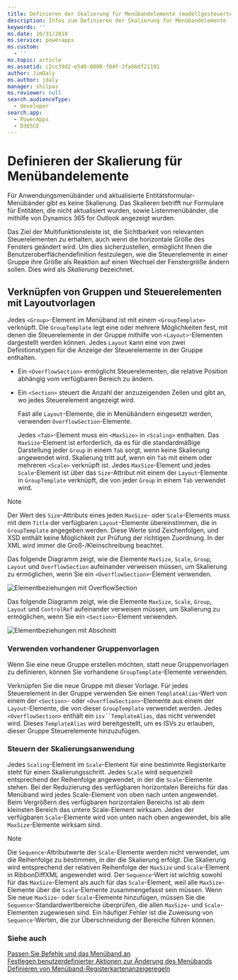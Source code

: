 ```yaml
---
title: Definieren der Skalierung für Menübandelemente (modellgesteuerte Apps) | Microsoft Docs
description: Infos zum Definieren der Skalierung für Menübandelemente
keywords: ''
ms.date: 10/31/2018
ms.service: powerapps
ms.custom:
  - ''
ms.topic: article
ms.assetid: c2cc39d2-e540-0800-f04f-3fa66df21191
author: JimDaly
ms.author: jdaly
manager: shilpas
ms.reviewer: null
search.audienceType:
  - developer
search.app:
  - PowerApps
  - D365CE
---
```


# <a name="define-scaling-for-ribbon-elements"></a>Definieren der Skalierung für Menübandelemente

<!-- https://docs.microsoft.com/dynamics365/customer-engagement/developer/customize-dev/define-scaling-ribbon-elements -->

Für Anwendungsmenübänder und aktualisierte Entitätsformular-Menübänder gibt es keine Skalierung. Das Skalieren betrifft nur Formulare für Entitäten, die nicht aktualisiert wurden, sowie Listenmenübänder, die mithilfe von Dynamics 365 for Outlook angezeigt wurden.  
  
 Das Ziel der Multifunktionsleiste ist, die Sichtbarkeit von relevanten Steuerelementen zu erhalten, auch wenn die horizontale Größe des Fensters geändert wird. Um dies sicherzustellen, ermöglicht Ihnen die Benutzeroberflächendefinition festzulegen, wie die Steuerelemente in einer Gruppe ihre Größe als Reaktion auf einen Wechsel der Fenstergröße ändern sollen. Dies wird als *Skalierung* bezeichnet.  
  
## <a name="associate-groups-and-controls-to-layout-templates"></a>Verknüpfen von Gruppen und Steuerelementen mit Layoutvorlagen  
 Jedes `<Group>`-Element im Menüband ist mit einem `<GroupTemplate>` verknüpft. Die `GroupTemplate` legt eine oder mehrere Möglichkeiten fest, mit denen die Steuerelemente in der Gruppe mithilfe von `<Layout>`-Elementen dargestellt werden können. Jedes `Layout` kann eine von zwei Definitionstypen für die Anzeige der Steuerelemente in der Gruppe enthalten.  
  
- Ein `<OverflowSection>` ermöglicht Steuerelementen, die relative Position abhängig vom verfügbaren Bereich zu ändern.  
  
- Ein `<Section>` steuert die Anzahl der anzuzeigenden Zeilen und gibt an, wo jedes Steuerelement angezeigt wird.  
  
  Fast alle `Layout`-Elemente, die in Menübändern eingesetzt werden, verwenden `OverflowSection`-Elemente.  
  
  Jedes `<Tab>`-Element muss ein `<MaxSize>` in `<Scaling>` enthalten. Das `MaxSize`-Element ist erforderlich, da es für die standardmäßige Darstellung jeder `Group` in einem `Tab` sorgt, wenn keine Skalierung angewendet wird. Skalierung tritt auf, wenn ein `Tab` mit einem oder mehreren `<Scale>` verknüpft ist. Jedes `MaxSize`-Element und jedes `Scale`-Element ist über das `Size`-Attribut mit einem der `Layout`-Elemente in `GroupTemplate` verknüpft, die von jeder `Group` in einem `Tab` verwendet wird.  
  
> [!NOTE]
>  Der Wert des `Size`-Attributs eines jeden `MaxSize`- oder `Scale`-Elements muss mit dem `Title` der verfügbaren `Layout`-Elemente übereinstimmen, die in `GroupTemplate` angegeben werden. Diese Werte sind Zeichenfolgen, und XSD enthält keine Möglichkeit zur Prüfung der richtigen Zuordnung. In der XML wird immer die Groß-/Kleinschreibung beachtet.  
  
 Das folgende Diagramm zeigt, wie die Elemente `MaxSize`, `Scale`, `Group`, `Layout` und `OverflowSection` aufeinander verweisen müssen, um Skalierung zu ermöglichen, wenn Sie ein `<OverflowSection>`-Element verwenden.  
  
 ![Elementbeziehungen mit OverflowSection](media/ribbon-ui-definition.png "Elementbeziehungen mit OverflowSection")  
  
 Das folgende Diagramm zeigt, wie die Elemente `MaxSize`, `Scale`, `Group`, `Layout` und `ControlRef` aufeinander verweisen müssen, um Skalierung zu ermöglichen, wenn Sie ein `<Section>`-Element verwenden.  
  
 ![Elementbeziehungen mit Abschnitt](media/ui-definition.png "Elementbeziehungen mit Abschnitt") 
  
### <a name="use-existing-group-templates"></a>Verwenden vorhandener Gruppenvorlagen  
 Wenn Sie eine neue Gruppe erstellen möchten, statt neue Gruppenvorlagen zu definieren, können Sie vorhandene `GroupTemplate`-Elemente verwenden.  
  
 Verknüpfen Sie die neue Gruppe mit dieser Vorlage. Für jedes Steuerelement in der Gruppe verwenden Sie einen `TemplateAlias`-Wert von einem der `<Section>`- oder `<OverflowSection>`-Elemente aus einem der `Layout`-Elemente, die von dieser `GroupTemplate` verwendet werden. Jedes `<OverflowSection>` enthält ein `isv``TemplateAlias`, das nicht verwendet wird. Dieses `TemplateAlias` wird bereitgestellt, um es ISVs zu erlauben, dieser Gruppe Steuerelemente hinzuzufügen.  
  
### <a name="control-how-scaling-is-applied"></a>Steuern der Skalierungsanwendung  
 Jedes `Scaling`-Element im `Scale`-Element für eine bestimmte Registerkarte steht für einen Skalierungsschritt. Jedes `Scale` wird sequenziell entsprechend der Reihenfolge angewendet, in der die `Scale`-Elemente stehen. Bei der Reduzierung des verfügbaren horizontalen Bereichs für das Menüband wird jedes Scale-Element von oben nach unten angewendet. Beim Vergrößern des verfügbaren horizontalen Bereichs ist ab dem kleinsten Bereich das untere Scale-Element wirksam. Jedes der verfügbaren `Scale`-Elemente wird von unten nach oben angewendet, bis alle `MaxSize`-Elemente wirksam sind.  
  
> [!NOTE]
>  Die `Sequence`-Attributwerte der `Scale`-Elemente werden nicht verwendet, um die Reihenfolge zu bestimmen, in der die Skalierung erfolgt. Die Skalierung wird entsprechend der relativen Reihenfolge der `MaxSize` und `Scale`-Element in RibbonDiffXML angewendet wird. Der `Sequence`-Wert ist wichtig sowohl für das `MaxSize`-Element als auch für das `Scale`-Element, weil alle `MaxSize`-Elemente über die `Scale`-Elemente zusammengefasst sein müssen. Wenn Sie neue `MaxSize`- oder `Scale`-Elemente hinzufügen, müssen Sie die `Sequence`-Standardwertbereiche überprüfen, die allen `MaxSize`- und `Scale`-Elementen zugewiesen sind. Ein häufiger Fehler ist die Zuweisung von `Sequence`-Werten, die zur Überschneidung der Bereiche führen können.  
  
### <a name="see-also"></a>Siehe auch  
 [Passen Sie Befehle und das Menüband an](customize-commands-ribbon.md)   
 [Festlegen benutzerdefinierter Aktionen zur Änderung des Menübands](define-custom-actions-modify-ribbon.md)   
 [Definieren von Menüband-Registerkartenanzeigeregeln](define-ribbon-tab-display-rules.md)
